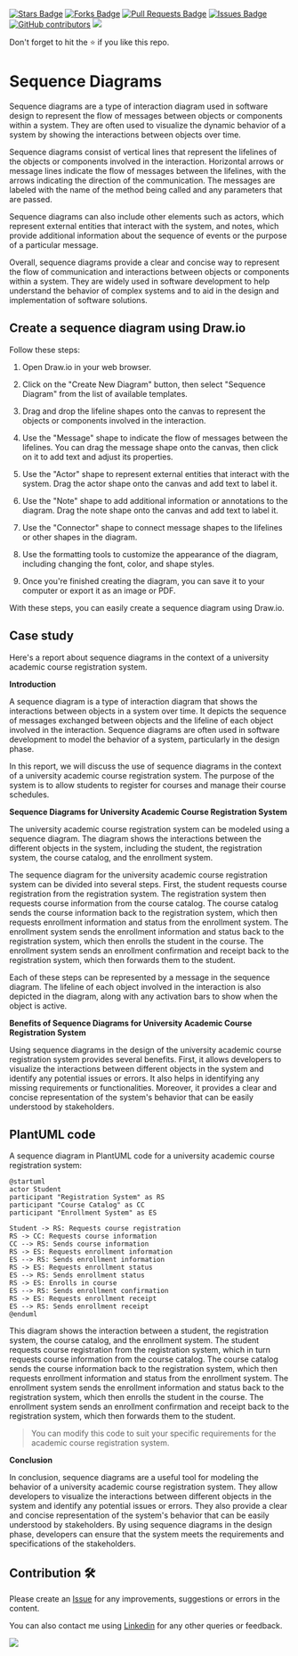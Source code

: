 <a href="https://github.com/drshahizan/software-engineering/stargazers"><img src="https://img.shields.io/github/stars/drshahizan/software-engineering" alt="Stars Badge"/></a>
<a href="https://github.com/drshahizan/software-engineering/network/members"><img src="https://img.shields.io/github/forks/drshahizan/software-engineering" alt="Forks Badge"/></a>
<a href="https://github.com/drshahizan/software-engineering/pulls"><img src="https://img.shields.io/github/issues-pr/drshahizan/software-engineering" alt="Pull Requests Badge"/></a>
<a href="https://github.com/drshahizan/software-engineering"><img src="https://img.shields.io/github/issues/drshahizan/software-engineering" alt="Issues Badge"/></a>
<a href="https://github.com/drshahizan/software-engineering/graphs/contributors"><img alt="GitHub contributors" src="https://img.shields.io/github/contributors/drshahizan/software-engineering?color=2b9348"></a>
![](https://visitor-badge.glitch.me/badge?page_id=drshahizan/software-engineering)

Don't forget to hit the :star: if you like this repo.

# Sequence Diagrams

Sequence diagrams are a type of interaction diagram used in software design to represent the flow of messages between objects or components within a system. They are often used to visualize the dynamic behavior of a system by showing the interactions between objects over time.

Sequence diagrams consist of vertical lines that represent the lifelines of the objects or components involved in the interaction. Horizontal arrows or message lines indicate the flow of messages between the lifelines, with the arrows indicating the direction of the communication. The messages are labeled with the name of the method being called and any parameters that are passed.

Sequence diagrams can also include other elements such as actors, which represent external entities that interact with the system, and notes, which provide additional information about the sequence of events or the purpose of a particular message.

Overall, sequence diagrams provide a clear and concise way to represent the flow of communication and interactions between objects or components within a system. They are widely used in software development to help understand the behavior of complex systems and to aid in the design and implementation of software solutions.

## Create a sequence diagram using Draw.io
Follow these steps:

1. Open Draw.io in your web browser.

2. Click on the "Create New Diagram" button, then select "Sequence Diagram" from the list of available templates.

3. Drag and drop the lifeline shapes onto the canvas to represent the objects or components involved in the interaction.

4. Use the "Message" shape to indicate the flow of messages between the lifelines. You can drag the message shape onto the canvas, then click on it to add text and adjust its properties.

5. Use the "Actor" shape to represent external entities that interact with the system. Drag the actor shape onto the canvas and add text to label it.

6. Use the "Note" shape to add additional information or annotations to the diagram. Drag the note shape onto the canvas and add text to label it.

7. Use the "Connector" shape to connect message shapes to the lifelines or other shapes in the diagram.

8. Use the formatting tools to customize the appearance of the diagram, including changing the font, color, and shape styles.

9. Once you're finished creating the diagram, you can save it to your computer or export it as an image or PDF.

With these steps, you can easily create a sequence diagram using Draw.io.

## Case study
Here's a report about sequence diagrams in the context of a university academic course registration system.

**Introduction**

A sequence diagram is a type of interaction diagram that shows the interactions between objects in a system over time. It depicts the sequence of messages exchanged between objects and the lifeline of each object involved in the interaction. Sequence diagrams are often used in software development to model the behavior of a system, particularly in the design phase.

In this report, we will discuss the use of sequence diagrams in the context of a university academic course registration system. The purpose of the system is to allow students to register for courses and manage their course schedules.

**Sequence Diagrams for University Academic Course Registration System**

The university academic course registration system can be modeled using a sequence diagram. The diagram shows the interactions between the different objects in the system, including the student, the registration system, the course catalog, and the enrollment system.

The sequence diagram for the university academic course registration system can be divided into several steps. First, the student requests course registration from the registration system. The registration system then requests course information from the course catalog. The course catalog sends the course information back to the registration system, which then requests enrollment information and status from the enrollment system. The enrollment system sends the enrollment information and status back to the registration system, which then enrolls the student in the course. The enrollment system sends an enrollment confirmation and receipt back to the registration system, which then forwards them to the student.

Each of these steps can be represented by a message in the sequence diagram. The lifeline of each object involved in the interaction is also depicted in the diagram, along with any activation bars to show when the object is active.

**Benefits of Sequence Diagrams for University Academic Course Registration System**

Using sequence diagrams in the design of the university academic course registration system provides several benefits. First, it allows developers to visualize the interactions between different objects in the system and identify any potential issues or errors. It also helps in identifying any missing requirements or functionalities. Moreover, it provides a clear and concise representation of the system's behavior that can be easily understood by stakeholders.

## PlantUML code
A sequence diagram in PlantUML code for a university academic course registration system:

```puml
@startuml
actor Student
participant "Registration System" as RS
participant "Course Catalog" as CC
participant "Enrollment System" as ES

Student -> RS: Requests course registration
RS -> CC: Requests course information
CC --> RS: Sends course information
RS -> ES: Requests enrollment information
ES --> RS: Sends enrollment information
RS -> ES: Requests enrollment status
ES --> RS: Sends enrollment status
RS -> ES: Enrolls in course
ES --> RS: Sends enrollment confirmation
RS -> ES: Requests enrollment receipt
ES --> RS: Sends enrollment receipt
@enduml
```

This diagram shows the interaction between a student, the registration system, the course catalog, and the enrollment system. The student requests course registration from the registration system, which in turn requests course information from the course catalog. The course catalog sends the course information back to the registration system, which then requests enrollment information and status from the enrollment system. The enrollment system sends the enrollment information and status back to the registration system, which then enrolls the student in the course. The enrollment system sends an enrollment confirmation and receipt back to the registration system, which then forwards them to the student.

> You can modify this code to suit your specific requirements for the academic course registration system.


**Conclusion**

In conclusion, sequence diagrams are a useful tool for modeling the behavior of a university academic course registration system. They allow developers to visualize the interactions between different objects in the system and identify any potential issues or errors. They also provide a clear and concise representation of the system's behavior that can be easily understood by stakeholders. By using sequence diagrams in the design phase, developers can ensure that the system meets the requirements and specifications of the stakeholders.

## Contribution 🛠️
Please create an [Issue](https://github.com/drshahizan/software-engineering/issues) for any improvements, suggestions or errors in the content.

You can also contact me using [Linkedin](https://www.linkedin.com/in/drshahizan/) for any other queries or feedback.

![](https://visitor-badge.glitch.me/badge?page_id=drshahizan)
